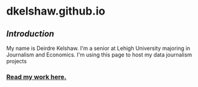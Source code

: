 # dkelshaw.github.io
## **_Introduction_**
My name is Deirdre Kelshaw. I'm a senior at Lehigh University majoring in Journalism and Economics. I'm using this page to host my data journalism projects
[](https://thebrownandwhite.com/wp-content/uploads/2021/09/92921-Bootcamp-Headshot_24-1-200x300.jpg)
### [Read my work here.](https://thebrownandwhite.com/?s=deirdre+kelshaw)
